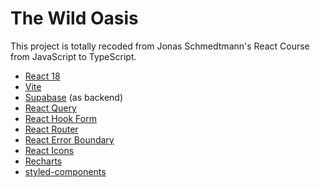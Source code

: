 # The Wild Oasis

This project is totally recoded from Jonas Schmedtmann's React Course from JavaScript to TypeScript.

- [React 18](https://18.react.dev/)
- [Vite](https://vite.dev/)
- [Supabase](https://supabase.com/) (as backend)
- [React Query](https://tanstack.com/query/latest)
- [React Hook Form](https://react-hook-form.com/)
- [React Router](https://tanstack.com/router/latest)
- [React Error Boundary](https://github.com/bvaughn/react-error-boundary)
- [React Icons](https://react-icons.github.io/react-icons/)
- [Recharts](https://recharts.org/en-US/)
- [styled-components](https://styled-components.com/)

